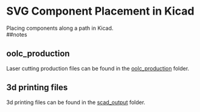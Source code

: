 # SVG Component Placement in Kicad


Placing components along a path in Kicad.  
##notes  





















## oolc_production
Laser cutting production files can be found in the [oolc_production](oolc_production) folder.

## 3d printing files
3d printing files can be found in the [scad_output](scad_output) folder.

